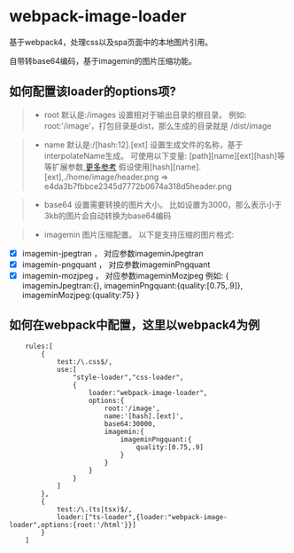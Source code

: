# webpack-image-loader

基于webpack4，处理css以及spa页面中的本地图片引用。

自带转base64编码，基于imagemin的图片压缩功能。

## 如何配置该loader的options项?

> * root 默认是:/images 设置相对于输出目录的根目录。
例如: root:'/image'，打包目录是dist，那么生成的目录就是 /dist/image

> * name 默认是:/\[hash:12\].\[ext\] 设置生成文件的名称，基于interpolateName生成。
可使用以下变量: \[path\]\[name\]\[ext\]\[hash\]等等扩展参数,[更多参考](https://www.npmjs.com/package/loader-utils#user-content-interpolatename)
假设使用\[hash\]\[name\].\[ext\],./home/image/header.png => e4da3b7fbbce2345d7772b0674a318d5header.png

> * base64 设置需要转换的图片大小。
比如设置为3000，那么表示小于3kb的图片会自动转换为base64编码

> * imagemin 图片压缩配置。
以下是支持压缩的图片格式:
- [x] imagemin-jpegtran ， 对应参数imageminJpegtran
- [x] imagemin-pngquant ， 对应参数imageminPngquant
- [x] imagemin-mozjpeg  ， 对应参数imageminMozjpeg
例如:
{
    imageminJpegtran:{},
    imageminPngquant:{quality:\[0.75,.9\]},
    imageminMozjpeg:{quality:75}
}

## 如何在webpack中配置，这里以webpack4为例

```
    rules:[
        {
            test:/\.css$/,
            use:[
                "style-loader","css-loader",
                {
                    loader:"webpack-image-loader",
                    options:{
                        root:'/image',
                        name:'[hash].[ext]',
                        base64:30000,
                        imagemin:{
                            imageminPngquant:{
                                quality:[0.75,.9]
                            }
                        }
                    }
                }
            ]
        },
        {
            test:/\.(ts|tsx)$/,
            loader:["ts-loader",{loader:"webpack-image-loader",options:{root:'/html'}}]
        }
    ]
```
